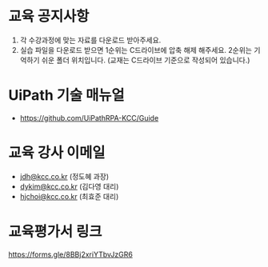 # 교육 공지사항
1. 각 수강과정에 맞는 자료를 다운로드 받아주세요.
2. 실습 파일을 다운로드 받으면 1순위는 C드라이브에 압축 해제 해주세요. 2순위는 기억하기 쉬운 폴더 위치입니다.
(교재는 C드라이브 기준으로 작성되어 있습니다.)

# UiPath 기술 매뉴얼
- https://github.com/UiPathRPA-KCC/Guide

# 교육 강사 이메일
- jdh@kcc.co.kr (정도혜 과장)
- dykim@kcc.co.kr (김다영 대리)
- hjchoi@kcc.co.kr (최효준 대리)

# 교육평가서 링크
https://forms.gle/8BBj2xriYTbvJzGR6


